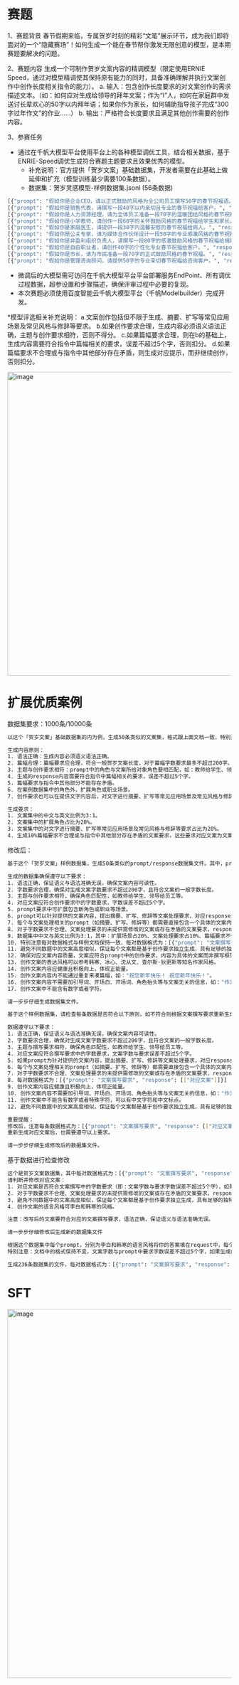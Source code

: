 # 赛题

1、赛题背景
春节假期来临，专属贺岁时刻的精彩“文笔”展示环节，成为我们即将面对的一个“隐藏赛场”！如何生成一个能在春节帮你激发无限创意的模型，是本期赛题要解决的问题。

2、赛题内容
生成一个可制作贺岁文案内容的精调模型（限定使用ERNIE Speed，通过对模型精调使其保持原有能力的同时，具备准确理解并执行文案创作中创作长度相关指令的能力）。
  a. 输入：包含创作长度要求的对文案创作的需求描述文本。（如：如何应对生成给领导的拜年文案；作为“I”人，如何在家庭群中发送讨长辈欢心的50字以内拜年语；如果你作为家长，如何辅助指导孩子完成“300字过年作文”的作业......）
  b. 输出：严格符合长度要求且满足其他创作需要的创作内容。
  
3、参赛任务
* 通过在千帆大模型平台使用平台上的各种模型调优工具，结合相关数据，基于ENRIE-Speed调优生成符合赛题主题要求且效果优秀的模型。
  * 补充说明：官方提供「贺岁文案」基础数据集，开发者需要在此基础上做延伸和扩充（模型训练最少需要100条数据）。
  * 数据集：贺岁灵感模型-样例数据集.jsonl (56条数据)

```bash
[{"prompt": "假如你是企业CEO，请以正式鼓励的风格为全公司员工撰写50字的春节祝福语。", "response": [["亲爱的团队成员们，值此新春佳节之际，向你们致以诚挚的祝福和感谢。过去一年，我们共同努力，取得了骄人的成绩。愿新的一年里，家庭幸福、事业成功，我们携手迎接更加辉煌的明天。祝大家春节快乐，万事如意！"]]}]
[{"prompt": "假如你是销售代表，请撰写一段40字以内亲切且专业的春节祝福给客户。", "response": [["尊敬的客户，值此春节佳节之际，愿您事业兴旺，家庭幸福，新年快乐！我们期待继续与您合作。"]]}]
[{"prompt": "假如你是人力资源经理，请为全体员工准备一段70字的温暖团结风格的春节祝福。", "response": [["亲爱的同事们，春节到来之际，愿温暖如春风伴你们，团结如璀璨星辰照耀我们。祝福大家新春快乐，阖家幸福，身体健康，新的一年工作顺利，和谐共进！"]]}]
[{"prompt": "假如你是小学教师，请创作一段60字的关怀鼓励风格的春节祝福给学生和家长。", "response": [["亲爱的同学们和家长们，春节将至，愿温暖的春风带来新的希望与快乐。在这喜庆的时刻，我衷心祝福每个家庭欢乐安康，小朋友们天真无邪地欢笑，在新的一年里，愿我们共同成长，收获满满的幸福和知识。祝大家春节快乐，万事如意！"]]}]
[{"prompt": "假如你是家庭医生，请提供一段30字内温馨安慰的春节祝福给病人。", "response": [["春节将至，愿您快乐安康，疾病远离，新春暖暖，幸福满满。"]]}]
[{"prompt": "假如你是公关专家，请为媒体合作伙伴设计一段50字的专业感激风格的春节祝福。", "response": [["作为珍贵的媒体合作伙伴，衷心感谢您一路同行的支持与合作。在这春意盎然的佳节，愿我们的关系如同绽放的梅花，经历寒冬而更显芬芳。祝您及家人春节快乐，万事如意！"]]}]
[{"prompt": "假如你是非盈利组织负责人，请撰写一段80字的感激鼓励风格的春节祝福给捐助者。", "response": [["亲爱的捐助者们，春节将至，愿这个新春为您带来无限祥瑞与喜悦！感谢您的慷慨支持，是您的关爱让我们能够不断前行，照亮他人的人生。在这个团圆喜庆的时刻，愿我们共同播撒更多希望与爱心，让这个世界充满温暖。祝您及家人福星高照，万事如意！"]]}]
[{"prompt": "假如你是自由职业者，请创作40字的个性化专业春节祝福给客户。", "response": [["春节快乐！愿节日的灯火温暖您的每一天。感谢过去一年的合作与支持，期盼新春伊始，携手共创辉煌未来！"]]}]
[{"prompt": "假如你是市长，请为市民准备一段70字的正式鼓励风格的春节祝福。", "response": [["亲爱的市民们，春节的钟声即将敲响，我谨代表市政府向大家致以最诚挚的祝福。愿这个新春为您及家人带来健康、幸福和繁荣。让我们携手共创美好未来，展望充满希望的新一年。祝福大家春节快乐！"]]}]
[{"prompt": "假如你是管理咨询顾问，请提供50字的专业亲切春节祝福给咨询客户。", "response": [["春节快乐！愿新的一年为您带来无限商机与成功，合家欢乐，身体健康。我们期待继续为您的繁荣事业贡献力量。祝福满满！"]]}]
```
    
* 微调后的大模型需可访问在千帆大模型平台平台部署服务EndPoint、所有调优过程数据，超参设置和步骤描述，确保评审过程中必要的复现。
* 本次赛题必须使用百度智能云千帆大模型平台（千帆Modelbuilder）完成开发。

*模型评选相关补充说明：
a.文案创作包括但不限于生成、摘要、扩写等常见应用场景及常见风格与修辞等要求。
b.如果创作要求合理，生成内容必须语义语法正确，主题与创作要求相符，否则不得分。
c.如果篇幅要求合理，则在b的基础上，生成内容需要符合指令中篇幅相关的要求，误差不超过5个字，否则扣分。
d.如果篇幅要求不合理或与指令中其他部分存在矛盾，则生成对应提示，而非继续创作，否则扣分。

<img width="683" alt="image" src="https://github.com/superkong001/ERNIE_learning/assets/37318654/e25d0f47-7115-4254-b5fa-4fcb338691d2">

# 扩展优质案例

数据集要求：1000条/10000条

```bash
以这个「贺岁文案」基础数据集的内为例，生成50条类似的文案集，格式跟上面文档一致，特别注意格式一致。

生成内容原则：
1. 语法正确：生成内容必须语义语法正确。
2. 篇幅合理：篇幅要求应合理，符合一般贺岁文案长度，对于篇幅字数要求最多不超过200字。
3. 主题与创作要求相符：prompt中的角色与文案所给对象角色要相匹配，如：教师给学生、领导给员工、员工给老板、医生给病人、市长给市民、顾问给客户等。
4. 生成的response内容需要符合指令中篇幅相关的要求，误差不超过5个字。
5. 篇幅要求与指令中其他部分不能存在矛盾。
6. 在案例数据集中的角色外，扩展角色或职业场景。
7. 创作要求也可以在提供文字内容后，对文字进行摘要、扩写等常见应用场景及常见风格与修辞等要求。

生成要求：
1. 文案集中的中文与英文比例为3:1。
2. 文案集中的扩展角色占比为20%。
3. 文案集中的对文字进行摘要、扩写等常见应用场景及常见风格与修辞等要求占比为20%。
4. 生成10%篇幅要求不合理或与指令中其他部分存在矛盾的文案要求，这些要求对应文案为文案修改提示，而非继续创作。
```

修改后：

```bash
基于这个「贺岁文案」样例数据集，生成50条类似的prompt/response数据集文件。其中，prompt为对应文案创作要求，response为按对应要求创作的文案。

生成的数据集确保遵守以下要求：
1. 语法正确，保证语义与语法准确无误，确保文案内容可读性。
2. 字数要求合理，确保对生成文案字数要求不超过200字，且符合文案的一般字数长度。
3. 主题与创作要求相符，确保角色匹配性，如教师给学生、领导给员工等。
4. 对应文案应符合创作要求中的字数要求，字数误差不超过5个字。
5. prompt要求中可扩展包含新角色或职业等场景。
6. prompt可以针对提供的文案内容，提出摘要、扩写、修辞等文案处理要求，对应response为按要求修改的文案。
7. 每个与文案处理相关的prompt（如摘要、扩写、修辞等）都需要直接包含一个具体的文案内容作为修改的基础。
8. 对于字数要求不合理、文案处理要求的未提供需修改的文案或存在矛盾的文案要求，response中应为文案要求的修改提示，而非文案创作。
9. 数据集中中文与英文比例为3:1，其中：扩展场景占20%、文案处理要求占10%、篇幅要求不合理或存在矛盾的文案要求占10%。
10. 特别注意每对数据格式与样例文档保持一致，每对数据格式为：[{"prompt": "文案撰写要求", "response": [["对应文案"]]}]
11. 避免不同数据中的文案高度相似，保证每个文案都是基于创作要求独立生成，具有足够的独特性，即就算是同样的创作要求也不能生成高度相似的文案。
12. 确保对应文案内容质量，文案应符合prompt中的创作要求，内容为具体的文案而非撰写框架。
13. 创作文案的表达风格可以参考韩寒、冰心、沈从文、查尔斯·狄更斯等知名作家风格。
14. 创作文案内容应健康且积极向上，体现正能量。
15. 创作文案内容内不能通过重复来凑篇幅，如："祝您新年快乐！ 祝您新年快乐！"。
16. 创作文案内容不需要加引导词、开场白、开场词、角色抬头等与文案无关的信息，如："作为一个领导"、"作为厨师"。
17. 创作文案中不能含有数字或者字符。

请一步步仔细生成数据集文件。
```

```bash
基于这个样例数据集，请检查每条数据是否符合以下原则，如不符合则根据文案撰写要求重新生成对应文案，并生成修改后的数据集。

数据遵守以下要求：
1. 语法正确，保证语义与语法准确无误，确保文案内容可读性。
2. 字数要求合理，确保对生成文案字数要求不超过200字，且符合文案的一般字数长度。
3. 主题与撰写要求相符，确保角色匹配性，如教师给学生、领导给员工等。
4. 对应文案应符合撰写要求中的字数要求，文案字数与要求误差不超过5个字。
5. 如果prompt为针对提供的文案内容，提出摘要、扩写、修辞等文案处理要求，对应response应该为按要求修改的文案。
6. 每个与文案处理相关的prompt（如摘要、扩写、修辞等）都需要直接包含一个具体的文案内容作为修改的基础。
7. 对于字数要求不合理、文案处理要求的未提供需修改的文案或存在矛盾的文案要求，response中应为文案要求的修改提示，而非文案创作。
8. 每对数据格式为：[{"prompt": "文案撰写要求", "response": [["对应文案"]]}]
9. 创作文案内容应健康且积极向上，体现正能量。
10. 创作文案内容不需要加引导词、开场白、开场词、角色抬头等与文案无关的信息，如："作为一个领导"、"作为厨师"。
11. 创作文案中不能含有数字或者特殊字符，可以有中文字符和中文标点。
12. 避免不同数据中的文案高度相似，保证每个文案都是基于创作要求独立生成，具有足够的独特性，即就算是同样的创作要求也不能生成高度相似的文案。

重要提醒：
修改后，注意每条数据格式为：[{"prompt": "文案撰写要求", "response": [["对应文案"]]}]。
重新生成对应文案后，也需要遵守以上要求。

请一步步仔细生成修改后的数据集文件。
```

基于数据进行检查修改

```bash
这个是贺岁文案数据集，其中每对数据格式为：[{"prompt": "文案撰写要求", "response": [["对应文案"]]}]。
请判断并修改对应文案：
1. 对应文案是否符合文案撰写中的字数要求（即：文案字数与要求字数误差不超过5个字），如果不符合则改写对应的文案；
2. 对于字数要求不合理、文案处理要求的未提供需修改的文案或存在矛盾的文案要求，response中应为文案要求的修改提示，而非文案创作。
3. 避免不同数据中的文案高度相似，保证每个文案都是基于创作要求独立生成，具有足够的独特性，即就算是同样的创作要求也不能生成高度相似的文案。
4. 创作文案的语言风格可李白和韩寒的风格。

注意：改写后的文案要符合对应的文案撰写要求，语法正确，保证语义与语法准确无误。

请一步步仔细修改后生成新的数据集文件
```

```bash
根据这个数据集中每个prompt，分别为李白和韩寒的语言风格将你的答案填在request中，每个回答保存在一行里（prompt内容不变），将结果直接输出为一个数据集文件。
特别注意：文档中的格式保持不变，文案字数与prompt中要求字数误差不超过5个字，如果生成的回答字数不满足字数要求则重新生成。

生成236条数据集的文件，每对数据格式为：[{"prompt": "文案撰写要求", "response": [["对应文案"]]}]，每个prompt中文案撰写要求为字数要求不合理、文案处理要求的未提供需修改的文案或存在矛盾等文案要求，而response中应为文案要求的修改提示
```

# SFT

<img width="830" alt="image" src="https://github.com/superkong001/ERNIE_learning/assets/37318654/b37a54ec-b3d1-49e7-a63b-61bc50adabe2">

